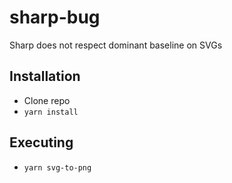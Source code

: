 # sharp-bug
Sharp does not respect dominant baseline on SVGs

## Installation

* Clone repo
* `yarn install`

## Executing

* `yarn svg-to-png`
